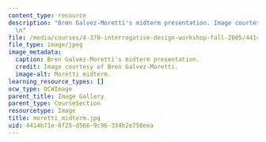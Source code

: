 ```yaml
---
content_type: resource
description: "Bren Galvez-Moretti's midterm presentation. Image courtesy of Bren Galvez-Moretti.\r\
  \n"
file: /media/courses/4-370-interrogative-design-workshop-fall-2005/4414b71e6f25d5669c96334b2e756eea_moretti_midterm.jpg
file_type: image/jpeg
image_metadata:
  caption: Bren Galvez-Moretti's midterm presentation.
  credit: Image courtesy of Bren Galvez-Moretti.
  image-alt: Moretti midterm.
learning_resource_types: []
ocw_type: OCWImage
parent_title: Image Gallery
parent_type: CourseSection
resourcetype: Image
title: moretti_midterm.jpg
uid: 4414b71e-6f25-d566-9c96-334b2e756eea
---
```

